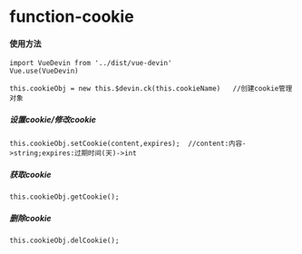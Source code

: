 # function-cookie


#### 使用方法
```
import VueDevin from '../dist/vue-devin'
Vue.use(VueDevin)

this.cookieObj = new this.$devin.ck(this.cookieName)   //创建cookie管理对象
```
##### 设置cookie/修改cookie
```
this.cookieObj.setCookie(content,expires);  //content:内容->string;expires:过期时间(天)->int
```
 
##### 获取cookie
```
this.cookieObj.getCookie();
```
 
##### 删除cookie
```
this.cookieObj.delCookie();
```
